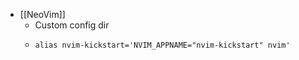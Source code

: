 - [[NeoVim]]
	- Custom config dir
	- ```
	  alias nvim-kickstart='NVIM_APPNAME="nvim-kickstart" nvim'
	  ```